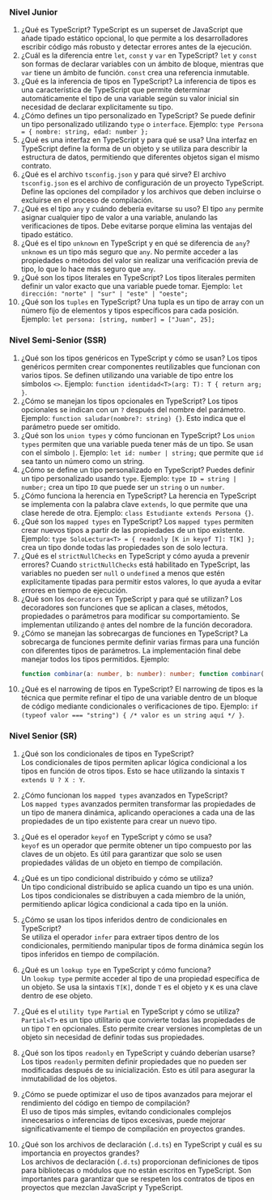 ### Nivel Junior 
1) ¿Qué es TypeScript? 
	TypeScript es un superset de JavaScript que añade tipado estático opcional, lo que permite a los desarrolladores escribir código más robusto y detectar errores antes de la ejecución. 
2) ¿Cuál es la diferencia entre `let`, `const` y `var` en TypeScript?
	`let` y `const` son formas de declarar variables con un ámbito de bloque, mientras que `var` tiene un ámbito de función. `const` crea una referencia inmutable.
3) ¿Qué es la inferencia de tipos en TypeScript? 
	La inferencia de tipos es una característica de TypeScript que permite determinar automáticamente el tipo de una variable según su valor inicial sin necesidad de declarar explícitamente su tipo.
4) ¿Cómo defines un tipo personalizado en TypeScript? 
	Se puede definir un tipo personalizado utilizando `type` o `interface`. Ejemplo: `type Persona = { nombre: string, edad: number };` 
5) ¿Qué es una interfaz en TypeScript y para qué se usa? 
	Una interfaz en TypeScript define la forma de un objeto y se utiliza para describir la estructura de datos, permitiendo que diferentes objetos sigan el mismo contrato. 
6) ¿Qué es el archivo `tsconfig.json` y para qué sirve?
	El archivo `tsconfig.json` es el archivo de configuración de un proyecto TypeScript. Define las opciones del compilador y los archivos que deben incluirse o excluirse en el proceso de compilación. 
7) ¿Qué es el tipo `any` y cuándo debería evitarse su uso?
	El tipo `any` permite asignar cualquier tipo de valor a una variable, anulando las verificaciones de tipos. Debe evitarse porque elimina las ventajas del tipado estático. 
8) ¿Qué es el tipo `unknown` en TypeScript y en qué se diferencia de `any`? 
	`unknown` es un tipo más seguro que `any`. No permite acceder a las propiedades o métodos del valor sin realizar una verificación previa de tipo, lo que lo hace más seguro que `any`. 
9) ¿Qué son los tipos literales en TypeScript?
	Los tipos literales permiten definir un valor exacto que una variable puede tomar. Ejemplo: `let dirección: "norte" | "sur" | "este" | "oeste";` 
10) ¿Qué son los `tuples` en TypeScript?
	Una tupla es un tipo de array con un número fijo de elementos y tipos específicos para cada posición. Ejemplo: `let persona: [string, number] = ["Juan", 25];`
### Nivel Semi-Senior (SSR) 
1) ¿Qué son los tipos genéricos en TypeScript y cómo se usan? 
	Los tipos genéricos permiten crear componentes reutilizables que funcionan con varios tipos. Se definen utilizando una variable de tipo entre los símbolos `<>`. Ejemplo: `function identidad<T>(arg: T): T { return arg; }`. 
2) ¿Cómo se manejan los tipos opcionales en TypeScript? 
	Los tipos opcionales se indican con un `?` después del nombre del parámetro. Ejemplo: `function saludar(nombre?: string) {}`. Esto indica que el parámetro puede ser omitido.
3) ¿Qué son los `union types` y cómo funcionan en TypeScript?
	Los `union types` permiten que una variable pueda tener más de un tipo. Se usan con el símbolo `|`. Ejemplo: `let id: number | string;` que permite que `id` sea tanto un número como un string. 
4) ¿Cómo se define un tipo personalizado en TypeScript? 
	Puedes definir un tipo personalizado usando `type`. Ejemplo: `type ID = string | number;` crea un tipo `ID` que puede ser un `string` o un `number`.
5) ¿Cómo funciona la herencia en TypeScript? 
	La herencia en TypeScript se implementa con la palabra clave `extends`, lo que permite que una clase herede de otra. Ejemplo: `class Estudiante extends Persona {}`. 
6) ¿Qué son los `mapped types` en TypeScript? 
	Los `mapped types` permiten crear nuevos tipos a partir de las propiedades de un tipo existente. Ejemplo: `type SoloLectura<T> = { readonly [K in keyof T]: T[K] };` crea un tipo donde todas las propiedades son de solo lectura.
7) ¿Qué es el `strictNullChecks` en TypeScript y cómo ayuda a prevenir errores? 
	Cuando `strictNullChecks` está habilitado en TypeScript, las variables no pueden ser `null` o `undefined` a menos que estén explícitamente tipadas para permitir estos valores, lo que ayuda a evitar errores en tiempo de ejecución. 
8) ¿Qué son los `decorators` en TypeScript y para qué se utilizan? 
	Los decoradores son funciones que se aplican a clases, métodos, propiedades o parámetros para modificar su comportamiento. Se implementan utilizando `@` antes del nombre de la función decoradora.
9) ¿Cómo se manejan las sobrecargas de funciones en TypeScript? 
	La sobrecarga de funciones permite definir varias firmas para una función con diferentes tipos de parámetros. La implementación final debe manejar todos los tipos permitidos. Ejemplo: 
	```typescript 
	function combinar(a: number, b: number): number; function combinar(a: string, b: string): string; function combinar(a: any, b: any): any { return a + b; }```
10) ¿Qué es el narrowing de tipos en TypeScript? 
	El narrowing de tipos es la técnica que permite refinar el tipo de una variable dentro de un bloque de código mediante condicionales o verificaciones de tipo. Ejemplo: `if (typeof valor === "string") { /* valor es un string aquí */ }`.
### Nivel Senior (SR)

1) ¿Qué son los condicionales de tipos en TypeScript?  
	Los condicionales de tipos permiten aplicar lógica condicional a los tipos en función de otros tipos. Esto se hace utilizando la sintaxis `T extends U ? X : Y`.
1) ¿Cómo funcionan los `mapped types` avanzados en TypeScript?  
	Los `mapped types` avanzados permiten transformar las propiedades de un tipo de manera dinámica, aplicando operaciones a cada una de las propiedades de un tipo existente para crear un nuevo tipo.
1) ¿Qué es el operador `keyof` en TypeScript y cómo se usa?  
	`keyof` es un operador que permite obtener un tipo compuesto por las claves de un objeto. Es útil para garantizar que solo se usen propiedades válidas de un objeto en tiempo de compilación.
1) ¿Qué es un tipo condicional distribuido y cómo se utiliza?  
	Un tipo condicional distribuido se aplica cuando un tipo es una unión. Los tipos condicionales se distribuyen a cada miembro de la unión, permitiendo aplicar lógica condicional a cada tipo en la unión.
5) ¿Cómo se usan los tipos inferidos dentro de condicionales en TypeScript?  
	Se utiliza el operador `infer` para extraer tipos dentro de los condicionales, permitiendo manipular tipos de forma dinámica según los tipos inferidos en tiempo de compilación.
6) ¿Qué es un `lookup type` en TypeScript y cómo funciona?  
	Un `lookup type` permite acceder al tipo de una propiedad específica de un objeto. Se usa la sintaxis `T[K]`, donde `T` es el objeto y `K` es una clave dentro de ese objeto.
7) ¿Qué es el `utility type` `Partial` en TypeScript y cómo se utiliza?  
	`Partial<T>` es un tipo utilitario que convierte todas las propiedades de un tipo `T` en opcionales. Esto permite crear versiones incompletas de un objeto sin necesidad de definir todas sus propiedades.

8) ¿Qué son los tipos `readonly` en TypeScript y cuándo deberían usarse?  
	Los tipos `readonly` permiten definir propiedades que no pueden ser modificadas después de su inicialización. Esto es útil para asegurar la inmutabilidad de los objetos.
1) ¿Cómo se puede optimizar el uso de tipos avanzados para mejorar el rendimiento del código en tiempo de compilación?  
	El uso de tipos más simples, evitando condicionales complejos innecesarios o inferencias de tipos excesivas, puede mejorar significativamente el tiempo de compilación en proyectos grandes.
10) ¿Qué son los archivos de declaración (`.d.ts`) en TypeScript y cuál es su importancia en proyectos grandes?  
	Los archivos de declaración (`.d.ts`) proporcionan definiciones de tipos para bibliotecas o módulos que no están escritos en TypeScript. Son importantes para garantizar que se respeten los contratos de tipos en proyectos que mezclan JavaScript y TypeScript.

